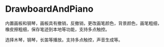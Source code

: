 # DrawboardAndPiano
内置画板和钢琴，画板具有撤销，反撤销，更改画笔颜色，背景颜色，画笔粗细，橡皮擦粗细，保存笔迹到本地等功能，支持多点触控。

选择木琴，钢琴，长笛等播放。支持多点触控，声音生成等。
